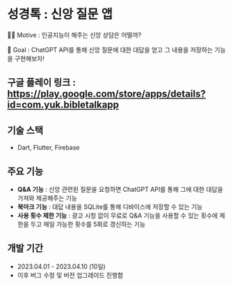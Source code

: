# 성경톡 : 신앙 질문 앱  
🚴‍♀️ Motive : 인공지능이 해주는 신앙 상담은 어떨까?  
  
🥅 Goal : ChatGPT API를 통해 신앙 질문에 대한 대답을 얻고 그 내용을 저장하는 기능을 구현해보자!  

## 구글 플레이 링크 : https://play.google.com/store/apps/details?id=com.yuk.bibletalkapp  
  
## 기술 스택  
- Dart, Flutter, Firebase  
  
## 주요 기능  
- **Q&A 기능** : 신앙 관련된 질문을 요청하면 ChatGPT API를 통해 그에 대한 대답을 가져와 제공해주는 기능  
- **북마크 기능** : 대답 내용을 SQLite를 통해 디바이스에 저장할 수 있는 기능  
- **사용 횟수 제한 기능** : 광고 시청 없이 무료로 Q&A 기능을 사용할 수 있는 횟수에 제한을 두고 매일 가능한 횟수를 5회로 갱신하는 기능  
  
## 개발 기간
- 2023.04.01 - 2023.04.10 (10일)
- 이후 버그 수정 및 버전 업그레이드 진행함
